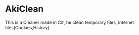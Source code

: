 # AkiClean

This is a Cleaner made in C#, he clean temporary files, internet files(Cookies,History).
